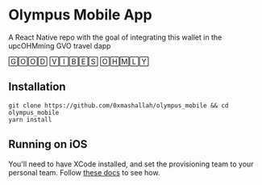 # Olympus Mobile App

A React Native repo with the goal of integrating this wallet in the upcOHMming GVO travel dapp

🄶🄾🄾🄳 🅅🄸🄱🄴🅂 🄾🄷🄼🄻🅈

## Installation

```
git clone https://github.com/0xmashallah/olympus_mobile && cd olympus_mobile
yarn install
```

## Running on iOS

You'll need to have XCode installed, and set the provisioning team to your personal team.
Follow [these docs](https://reactnative.dev/docs/running-on-device#1-plug-in-your-device-via-usb)
to see how.
